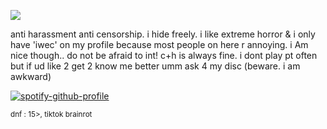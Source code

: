 ![](https://files.catbox.moe/vnn1hu.gif)

anti harassment anti censorship. i hide freely. i like extreme horror & i only have 'iwec' on my profile because most people on here r annoying. i Am nice though.. do not be afraid to int! c+h is always fine. i dont play pt often but if ud like 2 get 2 know me better umm ask 4 my disc (beware. i am awkward)


[![spotify-github-profile](https://spotify-github-profile.kittinanx.com/api/view?uid=autumngray08&cover_image=true&theme=novatorem&show_offline=false&background_color=121212&interchange=false&bar_color=53b14f&bar_color_cover=false)](https://github.com/kittinan/spotify-github-profile)

<sub>dnf : 15>, tiktok brainrot</sub>
